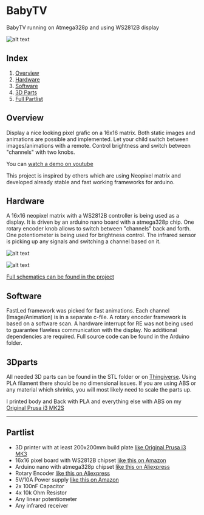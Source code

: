 # BabyTV
BabyTV running on Atmega328p and using WS2812B display

![alt text][logo]

## Index
 1. [Overview](#overview)
 2. [Hardware](#hardware)
 3. [Software](#software)
 4. [3D Parts](#3dparts)
 5. [Full Partlist](#partlist)

## Overview
Display a nice looking pixel grafic on a 16x16 matrix. Both static images and animations are possible and implemented. Let your child switch between images/animations with a remote. Control brightness and switch between "channels" with two knobs.  

You can [watch a demo on youtube](https://youtu.be/bw_D5chaiGM)

This project is inspired by others which are using Neopixel matrix and developed already stable and fast working frameworks for arduino. 

## Hardware
A 16x16 neopixel matrix with a WS2812B controller is being used as a display. It is driven by an arduino nano board with a atmega328p chip. One rotary encoder knob allows to switch between "channels" back and forth. One potentiometer is being used for brightness control. The infrared sensor is picking up any signals and switching a channel based on it.

![alt text][ElectronicsOverview]

![alt text][ElectronicsMainboard]

[Full schematics can be found in the project](https://github.com/workinghard/BabyTV/raw/master/Schematics/BabyTV.pdf)

## Software
FastLed framework was picked for fast animations. Each channel (Image/Animation) is in a separate c-file. A rotary encoder framework is based on a software scan. A hardware interrupt for RE was not being used to guarantee flawless communication with the display. No additional dependencies are required. Full source code can be found in the Arduino folder.  
 
## 3Dparts
All needed 3D parts can be found in the STL folder or on [Thingiverse](https://www.thingiverse.com/thing:2790910). Using PLA filament there should be no dimensional issues. If you are using ABS or any material which shrinks, you will most likely need to scale the parts up.

I printed body and Back with PLA and everything else with ABS on my [Original Prusa i3 MK2S](https://shop.prusa3d.com/en/) 

----

## Partlist
 * 3D printer with at least 200x200mm build plate [like Original Prusa i3 MK3](https://shop.prusa3d.com/en/)
 * 16x16 pixel board with WS2812B chipset [like this on Amazon](https://www.amazon.com/gp/product/B01DC0IOCK)
 * Arduino nano with atmega328p chipset [like this on Aliexpress](https://www.aliexpress.com/item/Nano-CH340-ATmega328P-MicroUSB-Compatible-for-Arduino-Nano-V3-0/32740641316.html)
 * Rotary Encoder [like this on Aliexpress](https://www.aliexpress.com/item/Free-Shipping-10pcs-lot-Rotary-encoder-switch-five-feet-short-handle-Best-quality/32543561073.html)
 * 5V/10A Power supply [like this on Amazon](https://www.amazon.com/ALITOVE-Transformer-Converter-5-5x2-1mm-100V-240V/dp/B01M0KLECZ)
 * 2x 100nF Capacitor
 * 4x 10k Ohm Resistor
 * Any linear potentiometer
 * Any infrared receiver
 

[logo]: https://github.com/workinghard/BabyTV/raw/master/images/BabyTV_Icon.png "Logo"
[demo]: http://img.youtube.com/vi/bw_D5chaiGM/0.jpg "Demo"
[ElectronicsOverview]: https://github.com/workinghard/BabyTV/raw/master/images/BabyTV_Electronics_Overview.JPG
[ElectronicsMainboard]: https://github.com/workinghard/BabyTV/raw/master/images/BabyTV_Electronics_Mainboard.JPG
